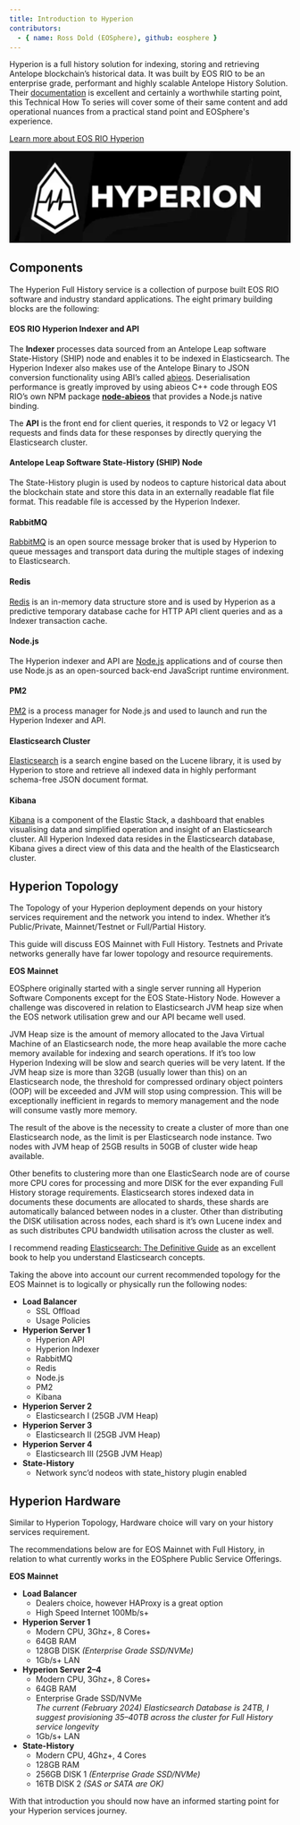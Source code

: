 ```yaml
---
title: Introduction to Hyperion
contributors:
  - { name: Ross Dold (EOSphere), github: eosphere }
---
```


Hyperion is a full history solution for indexing, storing and retrieving Antelope blockchain’s historical data.
It was built by EOS RIO to be an enterprise grade, performant and highly scalable Antelope History Solution. Their  [documentation](https://hyperion.docs.eosrio.io/)  is excellent and certainly a worthwhile starting point, this Technical How To series will cover some of their same content and add operational nuances from a practical stand point and EOSphere's experience.

[Learn more about EOS RIO Hyperion](https://eosrio.io/hyperion/)

![image](/images/hyperion.png)

## Components

The Hyperion Full History service is a collection of purpose built EOS RIO software and industry standard applications. The eight primary building blocks are the following:

#### EOS RIO Hyperion Indexer and API

The  **Indexer**  processes data sourced from an Antelope Leap software State-History (SHIP) node and enables it to be indexed in Elasticsearch. The Hyperion Indexer also makes use of the Antelope Binary to JSON conversion functionality using ABI’s called  [abieos](https://github.com/AntelopeIO/abieos). Deserialisation performance is greatly improved by using abieos C++ code through EOS RIO’s own NPM package  [**node-abieos**](https://github.com/eosrio/node-abieos)  that provides a Node.js native binding.

The  **API**  is the front end for client queries, it responds to V2 or legacy V1 requests and finds data for these responses by directly querying the Elasticsearch cluster.

#### Antelope Leap Software State-History (SHIP) Node

The State-History plugin is used by nodeos to capture historical data about the blockchain state and store this data in an externally readable flat file format. This readable file is accessed by the Hyperion Indexer.

#### RabbitMQ

[RabbitMQ](https://www.rabbitmq.com/)  is an open source message broker that is used by Hyperion to queue messages and transport data during the multiple stages of indexing to Elasticsearch.

#### Redis

[Redis](https://redis.io/)  is an in-memory data structure store and is used by Hyperion as a predictive temporary database cache for HTTP API client queries and as a Indexer transaction cache.

#### Node.js

The Hyperion indexer and API are  [Node.js](https://nodejs.org/en/)  applications and of course then use Node.js as an open-sourced back-end JavaScript runtime environment.

#### PM2

[PM2](https://pm2.keymetrics.io/)  is a process manager for Node.js and used to launch and run the Hyperion Indexer and API.

#### Elasticsearch Cluster

[Elasticsearch](https://www.elastic.co/)  is a search engine based on the Lucene library, it is used by Hyperion to store and retrieve all indexed data in highly performant schema-free JSON document format.

#### Kibana

[Kibana](https://www.elastic.co/kibana/)  is a component of the Elastic Stack, a dashboard that enables visualising data and simplified operation and insight of an Elasticsearch cluster. All Hyperion Indexed data resides in the Elasticsearch database, Kibana gives a direct view of this data and the health of the Elasticsearch cluster.

## Hyperion Topology

The Topology of your Hyperion deployment depends on your history services requirement and the network you intend to index. Whether it’s Public/Private, Mainnet/Testnet or Full/Partial History.

This guide will discuss EOS Mainnet with Full History. Testnets and Private networks generally have far lower topology and resource requirements.

**EOS Mainnet**

EOSphere originally started with a single server running all Hyperion Software Components except for the EOS State-History Node. However a challenge was discovered in relation to Elasticsearch JVM heap size when the EOS network utilisation grew and our API became well used.

JVM Heap size is the amount of memory allocated to the Java Virtual Machine of an Elasticsearch node, the more heap available the more cache memory available for indexing and search operations. If it’s too low Hyperion Indexing will be slow and search queries will be very latent. If the JVM heap size is more than 32GB (usually lower than this) on an Elasticsearch node, the threshold for compressed ordinary object pointers (OOP) will be exceeded and JVM will stop using compression. This will be exceptionally inefficient in regards to memory management and the node will consume vastly more memory.

The result of the above is the necessity to create a cluster of more than one Elasticsearch node, as the limit is per Elasticsearch node instance. Two nodes with JVM heap of 25GB results in 50GB of cluster wide heap available.

Other benefits to clustering more than one ElasticSearch node are of course more CPU cores for processing and more DISK for the ever expanding Full History storage requirements. Elasticsearch stores indexed data in documents these documents are allocated to shards, these shards are automatically balanced between nodes in a cluster. Other than distributing the DISK utilisation across nodes, each shard is it’s own Lucene index and as such distributes CPU bandwidth utilisation across the cluster as well.

I recommend reading  [Elasticsearch: The Definitive Guide](https://www.elastic.co/guide/en/elasticsearch/guide/current/index.html)  as an excellent book to help you understand Elasticsearch concepts.

Taking the above into account our current recommended topology for the EOS Mainnet is to logically or physically run the following nodes:

* **Load Balancer**
  * SSL Offload
  * Usage Policies
* **Hyperion Server 1**
  * Hyperion API  
  * Hyperion Indexer  
  * RabbitMQ  
  * Redis  
  * Node.js  
  * PM2  
  * Kibana
* **Hyperion Server 2**
  * Elasticsearch I (25GB JVM Heap)
* **Hyperion Server 3**
  * Elasticsearch II (25GB JVM Heap)
* **Hyperion Server 4**
  * Elasticsearch III (25GB JVM Heap)
* **State-History**
  * Network sync’d nodeos with state_history plugin enabled

## Hyperion Hardware

Similar to Hyperion Topology, Hardware choice will vary on your history services requirement.

The recommendations below are for EOS Mainnet with Full History, in relation to what currently works in the EOSphere Public Service Offerings.

**EOS Mainnet**

* **Load Balancer** 
  * Dealers choice, however HAProxy is a great option  
  * High Speed Internet 100Mb/s+
* **Hyperion Server 1**  
   * Modern CPU, 3Ghz+, 8 Cores+  
   * 64GB RAM  
   * 128GB DISK  _(Enterprise Grade SSD/NVMe)_  
   * 1Gb/s+ LAN
* **Hyperion Server 2–4**  
   * Modern CPU, 3Ghz+, 8 Cores+  
   * 64GB RAM  
   * Enterprise Grade SSD/NVMe  
    _The current (February 2024) Elasticsearch Database is 24TB, I suggest provisioning 35–40TB across the cluster for Full History service longevity_  
   * 1Gb/s+ LAN
* **State-History**  
   * Modern CPU, 4Ghz+, 4 Cores  
   * 128GB RAM  
   * 256GB DISK 1  _(Enterprise Grade SSD/NVMe)_  
   * 16TB DISK 2  _(SAS or SATA are OK)_

With that introduction you should now have an informed starting point for your Hyperion services journey.

